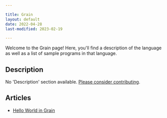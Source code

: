 ```yaml
---

title: Grain
layout: default
date: 2022-04-28
last-modified: 2023-02-19

---
```


Welcome to the Grain page! Here, you'll find a description of the language as well as a list of sample programs in that language.

## Description

No 'Description' section available. [Please consider contributing](https://github.com/TheRenegadeCoder/sample-programs-website).

## Articles

- [Hello World in Grain](https://sampleprograms.io/projects/hello-world/grain)